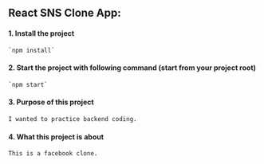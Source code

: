 ## React SNS Clone App:

#### 1. Install the project
    `npm install`

#### 2. Start the project with following command (start from your project root)
    `npm start`

#### 3. Purpose of this project
    I wanted to practice backend coding.

#### 4. What this project is about
    This is a facebook clone.

